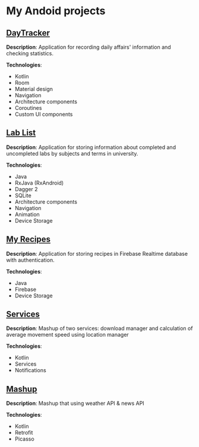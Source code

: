 # My Andoid projects

## [DayTracker](https://github.com/Vladislav2147/ANDROID/tree/master/DayTracker)
**Description**: Application for recording daily affairs' information and checking statistics.

**Technologies**: 
* Kotlin 
* Room 
* Material design
* Navigation
* Architecture components
* Coroutines
* Custom UI components


## [Lab List](https://github.com/Vladislav2147/ANDROID/tree/master/LabListSQLite)
**Description**: Application for storing information about completed and uncompleted labs by subjects and terms in university.

**Technologies**: 
* Java
* RxJava (RxAndroid)
* Dagger 2
* SQLite
* Architecture components
* Navigation
* Animation
* Device Storage


## [My Recipes](https://github.com/Vladislav2147/ANDROID/tree/cf0ff541dcbe3125036c4bac8d1b2359c06fac5b/MyRecipes)
**Description**: Application for storing recipes in Firebase Realtime database with authentication.

**Technologies**: 
* Java
* Firebase
* Device Storage


## [Services](https://github.com/Vladislav2147/ANDROID/tree/master/Services)
**Description**: Mashup of two services: download manager and calculation of average movement speed using location manager

**Technologies**: 
* Kotlin
* Services
* Notifications


## [Mashup](https://github.com/Vladislav2147/ANDROID/tree/master/Mashup)
**Description**: Mashup that using weather API & news API

**Technologies**: 
* Kotlin
* Retrofit
* Picasso
